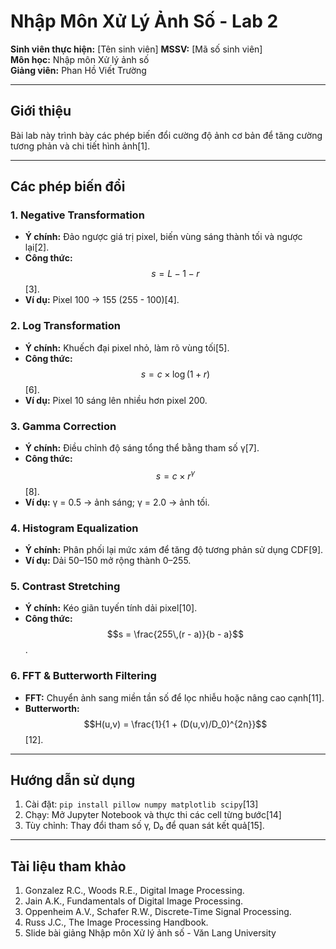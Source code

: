 # Nhập Môn Xử Lý Ảnh Số - Lab 2  

**Sinh viên thực hiện:** [Tên sinh viên] **MSSV:** [Mã số sinh viên]  
**Môn học:** Nhập môn Xử lý ảnh số  
**Giảng viên:** Phan Hồ Viết Trường  

---

## Giới thiệu  
Bài lab này trình bày các phép biến đổi cường độ ảnh cơ bản để tăng cường tương phản và chi tiết hình ảnh[1].

---

## Các phép biến đổi  

### 1. Negative Transformation  
- **Ý chính:** Đảo ngược giá trị pixel, biến vùng sáng thành tối và ngược lại[2].  
- **Công thức:** $$s = L - 1 - r$$[3].  
- **Ví dụ:** Pixel 100 → 155 (255 - 100)[4].

### 2. Log Transformation  
- **Ý chính:** Khuếch đại pixel nhỏ, làm rõ vùng tối[5].  
- **Công thức:** $$s = c \times \log(1 + r)$$[6].  
- **Ví dụ:** Pixel 10 sáng lên nhiều hơn pixel 200.

### 3. Gamma Correction  
- **Ý chính:** Điều chỉnh độ sáng tổng thể bằng tham số γ[7].  
- **Công thức:** $$s = c \times r^\gamma$$[8].  
- **Ví dụ:** γ = 0.5 → ảnh sáng; γ = 2.0 → ảnh tối.

### 4. Histogram Equalization  
- **Ý chính:** Phân phối lại mức xám để tăng độ tương phản sử dụng CDF[9].  
- **Ví dụ:** Dải 50–150 mở rộng thành 0–255.

### 5. Contrast Stretching  
- **Ý chính:** Kéo giãn tuyến tính dải pixel[10].  
- **Công thức:** $$s = \frac{255\,(r - a)}{b - a}$$.

### 6. FFT & Butterworth Filtering  
- **FFT:** Chuyển ảnh sang miền tần số để lọc nhiễu hoặc nâng cao cạnh[11].  
- **Butterworth:** $$H(u,v) = \frac{1}{1 + (D(u,v)/D_0)^{2n}}$$[12].

---
## Hướng dẫn sử dụng  
1. Cài đặt: `pip install pillow numpy matplotlib scipy`[13]  
2. Chạy: Mở Jupyter Notebook và thực thi các cell từng bước[14]  
3. Tùy chỉnh: Thay đổi tham số γ, D₀ để quan sát kết quả[15].

---

## Tài liệu tham khảo  
1. Gonzalez R.C., Woods R.E., Digital Image Processing.  
2. Jain A.K., Fundamentals of Digital Image Processing.  
3. Oppenheim A.V., Schafer R.W., Discrete-Time Signal Processing.  
4. Russ J.C., The Image Processing Handbook.  
5. Slide bài giảng Nhập môn Xử lý ảnh số - Văn Lang University
